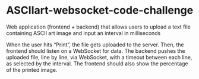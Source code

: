# ASCIIart-websocket-code-challenge
Web application (frontend + backend) that allows users to upload a text file containing ASCII art image and input an interval in milliseconds

When the user hits “Print”, the file gets uploaded to the server. Then, the frontend should listen on a WebSocket for data. The backend pushes the uploaded file, line by line, via WebSocket, with a timeout between each line, as selected by the interval. The frontend should also show the percentage of the printed image.
